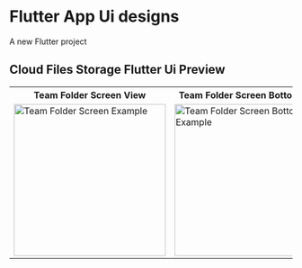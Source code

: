# Flutter App Ui designs

A new Flutter project



## Cloud Files Storage Flutter Ui Preview


<table>
  
  
<tr>                    
   
   <th>Team Folder Screen View</th>
   <th>Team Folder Screen Botton View</th>
   <th> Project Screen View</th> 

</tr>
  
  
  
  
<tr>

<td>

<img src="https://user-images.githubusercontent.com/103892160/231439526-c6da58cc-c0f5-4add-ab5e-2ca0b1a90a62.jpg" alt="Team Folder Screen Example" width="270"/>

</td>
  
  
  
<td>

 <img src="https://user-images.githubusercontent.com/103892160/231438778-981d5452-6dfc-4bf1-b4b7-e3cfbdb28d20.jpg" alt="Team Folder Screen Botton Example" width="270"/>

</td>

  
<td>
  
<img src="https://user-images.githubusercontent.com/103892160/231439030-220299a8-f07a-4653-88b7-076f1d019f5d.jpg" alt=" Project Screen Example" width="270"/>

</td>
  


</tr>
</table>





